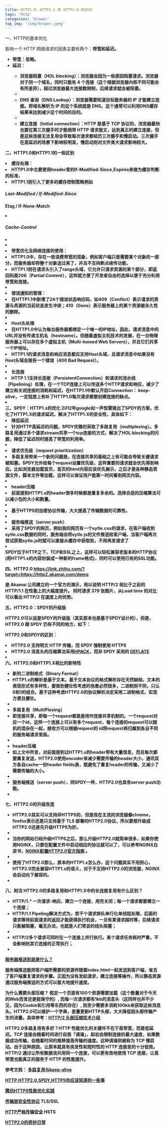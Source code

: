 ```yaml
---
title: HTTP1.0、HTTP1.1 和 HTTP2.0 的区别
tags: 'http'
categories: 'brower'
top_img: '/img/brower.jpeg'
---
```

一、HTTP的基本优化
       
        
影响一个 HTTP 网络请求的因素主要有两个：<strong>带宽和延迟。

<ul><li>
带宽：忽略。</li><li>
延迟：</li><ul><li>
浏览器阻塞（HOL blocking）：浏览器会因为一些原因阻塞请求。浏览器对于同一个域名，同时只能有 4 个连接（这个根据浏览器内核不同可能会有所差异），超过浏览器最大连接数限制，后续请求就会被阻塞。</li><li>

</li><li>
DNS 查询（DNS Lookup）：浏览器需要知道目标服务器的 IP 才能建立连接。将域名解析为 IP 的这个系统就是 DNS。这个通常可以利用DNS缓存结果来达到减少这个时间的目的。</li><li>

</li><li>
建立连接（Initial connection）：HTTP 是基于 TCP 协议的，浏览器最快也要在第三次握手时才能捎带 HTTP 请求报文，达到真正的建立连接，但是这些连接无法复用会导致每次请求都经历三次握手和慢启动。三次握手在高延迟的场景下影响较明显，慢启动则对文件类大请求影响较大。</li></ul></ul>


二、HTTP1.0和HTTP1.1的一些区别<li>
缓存处理：</li><li>
HTTP1.0中主要使用header里的If-Modified-Since,Expires来做为缓存判断的标准，</li><li>
HTTP1.1则引入了更多的缓存控制策略例如<h5>Last-Modified / If-Modified-Since</h5>
Etag / If-None-Match
</li><li><h5>Cache-Control</h5></li><li>

</li><li>

</li><li>
带宽优化及网络连接的使用：</li><li>
HTTP1.0中，存在一些浪费带宽的现象，例如客户端只是需要某个对象的一部分，而服务器却将整个对象送过来了，并且不支持断点续传功能，</li><li>
HTTP1.1则在请求头引入了range头域，它允许只请求资源的某个部分，即返回码是206（Partial Content），这样就方便了开发者自由的选择以便于充分利用带宽和连接。</li><li>

</li><li>
错误通知的管理：</li><li>
在HTTP1.1中新增了24个错误状态响应码，如409（Conflict）表示请求的资源与资源的当前状态发生冲突；410（Gone）表示服务器上的某个资源被永久性的删除。</li><li>

</li><li>
Host头处理</li><li>
在HTTP1.0中认为每台服务器都绑定一个唯一的IP地址，因此，请求消息中的URL并没有传递主机名（hostname）。但随着虚拟主机技术的发展，在一台物理服务器上可以存在多个虚拟主机（Multi-homed Web Servers），并且它们共享一个IP地址。</li><li>
HTTP1.1的请求消息和响应消息都应支持Host头域，且请求消息中如果没有Host头域会报告一个错误（400 Bad Request）。</li><li>

</li><li>
长连接</li><li>
HTTP 1.1支持长连接（PersistentConnection）和请求的流水线（Pipelining）处理，在一个TCP连接上可以传送多个HTTP请求和响应，减少了建立和关闭连接的消耗和延迟，在HTTP1.1中默认开启Connection： keep-alive，一定程度上弥补了HTTP1.0每次请求都要创建连接的缺点。</li><li>

</li>
三、SPDY：HTTP1.x的优化
2012年google如一声惊雷提出了SPDY的方案，优化了HTTP1.X的请求延迟，解决了HTTP1.X的安全性，具体如下：

<li>
降低延迟</li><li>
针对HTTP高延迟的问题，SPDY优雅的采取了多路复用（multiplexing）。多路复用通过多个请求stream共享一个tcp连接的方式，解决了HOL blocking的问题，降低了延迟同时提高了带宽的利用率。</li><li>

</li><li>
请求优先级（request prioritization）</li><li>
多路复用带来一个新的问题是，在连接共享的基础之上有可能会导致关键请求被阻塞。SPDY允许给每个request设置优先级，这样重要的请求就会优先得到响应。比如浏览器加载首页，首页的html内容应该优先展示，之后才是各种静态资源文件，脚本文件等加载，这样可以保证用户能第一时间看到网页内容。</li><li>

</li><li>
header压缩</li><li>
前面提到HTTP1.x的header很多时候都是重复多余的。选择合适的压缩算法可以减小包的大小和数量。</li><li>

</li><li>
基于HTTPS的加密协议传输，大大提高了传输数据的可靠性。</li><li>

</li><li>
服务端推送（server push）</li><li>
采用了SPDY的网页，例如我的网页有一个sytle.css的请求，在客户端收到sytle.css数据的同时，服务端会将sytle.js的文件推送给客户端，当客户端再次尝试获取sytle.js时就可以直接从缓存中获取到，不用再发请求了</li><li>

</li>
SPDY位于HTTP之下，TCP和SSL之上，这样可以轻松兼容老版本的HTTP协议(将HTTP1.x的内容封装成一种新的frame格式)，同时可以使用已有的SSL功能。


四、HTTP2.0
<a href="https://link.zhihu.com/?target=https://http2.akamai.com/demo" target="_blank">https://link.zhihu.com/?target=https://http2.akamai.com/demo</a>

是 Akamai 公司建立的一个官方的演示，用以说明 HTTP/2 相比于之前的 HTTP/1.1 在性能上的大幅度提升。 同时请求 379 张图片，从Load time 的对比可以看出 HTTP/2 在速度上的优势。




五、HTTP2.0：SPDY的升级版


HTTP2.0可以说是SPDY的升级版（其实原本也是基于SPDY设计的），但是，HTTP2.0 跟 SPDY 仍有不同的地方，如下：


HTTP2.0和SPDY的区别：

<li>
HTTP2.0 支持明文 HTTP 传输，而 SPDY 强制使用 HTTPS</li><li>
HTTP2.0 消息头的压缩算法采用<a href="http://http2.github.io/http2-spec/compression.html" target="_blank">HPACK</a>，而非 SPDY 采用的 <a href="http://zh.wikipedia.org/wiki/DEFLATE" target="_blank">DEFLATE</a></li><li>

</li>
六、HTTP2.0和HTTP1.X相比的新特性

<ul><li>
新的二进制格式（Binary Format）</li><li>
HTTP1.x的解析是基于文本。基于文本协议的格式解析存在天然缺陷，文本的表现形式有多样性，要做到健壮性考虑的场景必然很多，二进制则不同，只认0和1的组合。基于这种考虑HTTP2.0的协议解析决定采用二进制格式，实现方便且健壮。</li><li>

</li><li>
多路复用（MultiPlexing）</li><li>
即连接共享，即每一个request都是是用作连接共享机制的。一个request对应一个id，这样一个连接上可以有多个request，每个连接的request可以随机的混杂在一起，接收方可以根据request的 id将request再归属到各自不同的服务端请求里面。</li><li>

</li><li>
header压缩</li><li>
如上文中所言，对前面提到过HTTP1.x的header带有大量信息，而且每次都要重复发送，HTTP2.0使用encoder来减少需要传输的header大小，通讯双方各自cache一份header fields表，既避免了重复header的传输，又减小了需要传输的大小。</li><li>

</li><li>
服务端推送（server push），同SPDY一样，HTTP2.0也具有server push功能。</li><li>

</li></ul>
七、HTTP2.0的升级改造<ul><li>
HTTP2.0其实可以支持非HTTPS的，但是现在主流的浏览器像chrome，firefox表示还是只支持基于 TLS 部署的HTTP2.0协议，所以要想升级成HTTP2.0还是先升级HTTPS为好。</li><li>

</li><li>
当你的网站已经升级HTTPS之后，那么升级HTTP2.0就简单很多，如果你使用NGINX，只要在配置文件中启动相应的协议就可以了，可以参考<strong>NGINX白皮书，<a href="https://www.nginx.com/blog/nginx-1-9-5/" target="_blank">NGINX配置HTTP2.0官方指南</a> 。</li><li>

</li><li>
使用了HTTP2.0那么，原本的HTTP1.x怎么办，这个问题其实不用担心，HTTP2.0完全兼容HTTP1.x的语义，对于不支持HTTP2.0的浏览器，NGINX会自动向下兼容的。</li><li>

</li></ul>
八、附注
HTTP2.0的多路复用和HTTP1.X中的长连接复用有什么区别？

<ul><li>
HTTP/1.* 一次请求-响应，建立一个连接，用完关闭；每一个请求都要建立一个连接；</li><li>
HTTP/1.1 Pipeling解决方式为，若干个请求排队串行化单线程处理，后面的请求等待前面请求的返回才能获得执行机会，一旦有某请求超时等，后续请求只能被阻塞，毫无办法，也就是人们常说的线头阻塞；</li><li>

</li><li>
HTTP/2多个请求可同时在一个连接上并行执行。某个请求任务耗时严重，不会影响到其它连接的正常执行；</li><li>

</li></ul>
<a href="http://www.ruanyifeng.com/blog/2018/03/http2_server_push.html" target="_blank">服务器推送到底是什么？</a>

服务端推送能把客户端所需要的资源伴随着index.html一起发送到客户端，省去了客户端重复请求的步骤。正因为没有发起请求，建立连接等操作，所以静态资源通过服务端推送的方式可以极大地提升速度。


为什么需要头部压缩？
假定一个页面有100个资源需要加载（这个数量对于今天的Web而言还是挺保守的）, 而每一次请求都有1kb的消息头（这同样也并不少见，因为Cookie和引用等东西的存在）, 则至少需要多消耗100kb来获取这些消息头。HTTP2.0可以维护一个字典，差量更新HTTP头部，大大降低因头部传输产生的流量。具体参考：<a href="https://imququ.com/post/header-compression-in-http2.html" target="_blank">HTTP/2 头部压缩技术介绍</a>


HTTP2.0多路复用有多好？HTTP 性能优化的关键并不在于高带宽，而是低延迟。TCP 连接会随着时间进行自我「调谐」，起初会限制连接的最大速度，如果数据成功传输，会随着时间的推移提高传输的速度。这种调谐则被称为 TCP 慢启动。由于这种原因，让原本就具有突发性和短时性的 HTTP 连接变的十分低效。HTTP/2 通过让所有数据流共用同一个连接，可以更有效地使用 TCP 连接，让高带宽也能真正的服务于 HTTP 的性能提升。




参考文档：
<a href="https://www.nihaoshijie.com.cn/index.php/archives/698/" target="_blank">多路复用与keep-alive</a>

<a href="http://www.alloyteam.com/2016/07/httphttp2-0spdyhttps-reading-this-is-enough/" target="_blank">HTTP,HTTP2.0,SPDY,HTTPS你应该知道的一些事</a>

<a href="https://mp.weixin.qq.com/s?__biz=MjM5MDE0Mjc4MA==&amp;mid=2650995461&amp;idx=1&amp;sn=ff45463bbf862517761c17887ef3fd2d" target="_blank">腾讯HTTPS性能优化实践</a>

<a href="https://zh.wikipedia.org/wiki/%E5%82%B3%E8%BC%B8%E5%B1%A4%E5%AE%89%E5%85%A8%E6%80%A7%E5%8D%94%E5%AE%9A" target="_blank">传输层安全性协议</a> TLS/SSL

<a href="https://zh.wikipedia.org/wiki/HTTP%E4%B8%A5%E6%A0%BC%E4%BC%A0%E8%BE%93%E5%AE%89%E5%85%A8" target="_blank">HTTP严格传输安全</a> HSTS

<a href="http://www.alloyteam.com/2015/03/http2-0-di-qi-miao-ri-chang/" target="_blank">HTTP2.0的奇妙日常</a>